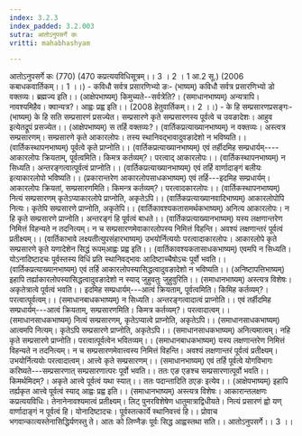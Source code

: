 ```yaml
---
index: 3.2.3
index_padded: 3.2.003
sutra: आतोऽनुपसर्गे कः
vritti: mahabhashyam

---
```

 आतोऽनुपसर्गे कः (770) (470 कप्रत्ययविधिसूत्रम्।। 3 । 2 । 1 आ.2 सू.) (2006 कबाधकवार्तिकम्।। 1 ।।) - कविधौ सर्वत्र प्रसारणिभ्यो ङः- (भाष्यम्) कविधौ सर्वत्र प्रसारणिभ्यो डो वक्तव्यः। ब्रह्मज्य इति।। (आक्षेपभाष्यम्) किमुच्यते--सर्वत्रेति?। (समाधानभाष्यम्) अन्यत्रापि। नावश्यमिहैव। क्वान्यत्र?। आह्वः प्रह्व इति।। (2008 हेतुवार्तिकम्।। 2 ।।) - के हि सम्प्रसारणप्रसङ्गः- (भाष्यम्) के हि सति सम्प्रसारणं प्रसज्येत। सम्प्रसारणे कृते सम्प्रसारणस्य पूर्वत्वे च उवङादेशः। आहुव इत्येतद्रूपं प्रसज्येत।। (आक्षेपभाष्यम्) स तर्हि वक्तव्यः?। (वार्तिकप्रत्याख्यानभाष्यम्) न वक्तव्यः। अस्त्वत्र सम्प्रसारणम्। सम्प्रसारणे कृते आकारलोपः। तस्य स्थानिवद्भावादुवङादेशो न भविष्यति।। (वार्तिकस्थापनभाष्यम्) पूर्वत्वे कृते प्राप्नोति।। (वार्तिकप्रत्याख्यानभाष्यम्) एवं तर्हीदमिह सम्प्रधार्यम्----आकारलोपः क्रियताम्, पूर्वत्वमिति। किमत्र कर्तव्यम्?। परत्वाद् आकारलोपः।। (वार्तिकस्थापनभाष्यम्) न सिध्यति। अन्तरङ्गत्वात्पूर्वत्वं प्राप्नोति।। (वार्तिकप्रत्याख्यानभाष्यम्) एवं तर्हि वार्णादाङ्गं बलीयः इत्याकारलोपो भविष्यति।। (प्रकारान्तरेण आकारलोपसाधकभाष्यम्) एवं तर्हि---इदमिह सम्प्रधार्यम्। आकारलोपः क्रियतां, सम्प्रसारणमिति। किमन्त्र कर्तव्यम्?। परत्वादकारलोपः।। (वार्तिकस्थापनभाष्यम्) नित्यं सम्प्रसारणम् कृतेऽप्याकारलोपे प्राप्नोति, अकृतेऽपि।। (वार्तिकप्रत्याख्यानवादिभाष्यम्) आकारलोपोपि नित्यः। कृतेपि सम्प्रसारणे प्राप्नोति, अकृतेपि।। (वार्तिकावश्यकतासमर्थकभाष्यम्) अनित्य आकारलोपः। न हि कृते सम्प्रसारणे प्राप्नोति। अन्तरङ्गं हि पूर्वत्वं बाधते।। (वार्तिकप्रत्याख्यानभाष्यम्) यस्य लक्षणान्तरेण निमित्तं विहन्यते न तदनित्यम्। न च सम्प्रसारणमेवाकारलोपस्य निमित्तं विहन्ति। अवश्यं लक्षणान्तरं पूर्वत्वं प्रतीक्ष्यम्।। (वार्तिकाभावे लक्ष्यतीत्युपसंहारभाष्यम्) उभयोर्नित्ययोः परत्वादाकारलोपः। आकारलोपे कृते सम्प्रसारणे कृते यणादेशेन सिद्धं रूपम्आह्वः प्रह्व इति।। (वार्तिकावश्यकतासाधकभाष्यम्) एवमपि न सिध्यति। योऽनादिष्टादचः पूर्वस्तस्य विधिं प्रति स्थानिवद्भावः आदिष्टाच्चैषोऽचः पूर्वो भवति।। (वार्तिकप्रत्याख्यानभाष्यम्) एवं तर्हि आकारलोपस्यासिद्धत्वादुवङादेशो न भविष्यति।। (अनिष्टापत्तिभाष्यम्) इहापि तर्ह्याकारलोपस्यासिद्धत्वादुवङादेशो न स्याद् जुहुवतुः जुहुवुरिति।। (समाधानभाष्यम्) अस्त्यत्र विशेषः। अकृतेत्रात्वे पूर्वत्वं भवति।। इदमिह सम्प्रधार्यम्---आत्वं क्रियताम्, पूर्वत्वमिति। किमिह कर्तव्यम्?। परत्वात्पूर्वत्वम्।। (समाधानबाधकभाष्यम्) न सिध्यति। अन्तरङ्गत्वादात्वं प्राप्नोति।। एवं तर्हीदमिह सम्प्रधार्यम्---आत्वं क्रियताम्, सम्प्रसारणमिति। किमत्र कर्तव्यम्?। परत्वादात्वम्।। (समाधानसाधकभाष्यम्) नित्यं सम्प्रसारणम्, कृतेऽप्यात्वे प्राप्नोति, अकृतेऽपि।। (समाधानसाधकभाष्यम्) आत्वमपि नित्यम्। कृतेऽपि सम्प्रसारणे प्राप्नोति, अकृतेऽपि।। (समाधानसाधकभाष्यम्) अनित्यमात्वम्। नहि कृते सम्प्रसारणे प्राप्नोति। परत्वात्पूर्वत्वेन भवितव्यम्।। (समाधानबाधकभाष्यम्) यस्य लक्षणान्तरेण निमित्तं विहन्यते न तदनित्यम्। न च सम्प्रसारणमेवात्त्वस्य निमित्तं विहन्ति। अवश्यं लक्षणान्तरं पूर्वत्वं प्रतीक्ष्यम्। उभयोर्नित्ययोः परत्वादात्वम्। आत्त्वे कृते सम्प्रसारणम्।। (समाधानभाष्यम्) एवं तर्हि पूर्वत्वे योगविभागः करिष्यते---सम्प्रसारणात् सम्प्रसारणात्परः पूर्वो भवति।। ततः एङ एङश्च सम्प्रसारणात्पूर्वो भवति।। किमर्थमिदम्?। अकृते आत्त्वे पूर्वत्वं यथा स्यात्।। ततः पदान्तादिति ठएङः इत्येव।। (आक्षेपभाष्यम्) इहापि तर्ह्यकृत आत्त्वे पूर्वत्वं स्याद् आह्वः प्रह्व इति।। (समाधानभाष्यम्) अस्त्यत्र विशेषः। आकारान्तलक्षणः कप्रत्ययविधिः। तेनानेनावश्यमात्वं प्रतीक्ष्यम्। लिट् पुनरविशेषेण धातुमात्राद्विधीयते। नित्यं प्रसारणं ह्वो यण् वार्णादाङ्गं न पूर्वत्वं हि। योनादिष्टादचः। पूर्वस्तत्कार्ये स्थानिवत्त्वं हि।। प्रोवाच भगवान्कात्यस्तेनासिद्धिर्यणस्तु ते। आतः को लिण्नैङः पूर्वः सिद्ध आह्वस्तथा सति।। आतोऽनुपसर्गे।। 3 ।। 